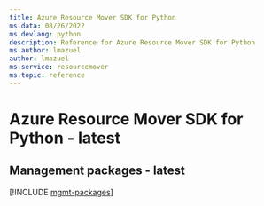 ```yaml
---
title: Azure Resource Mover SDK for Python
ms.data: 08/26/2022
ms.devlang: python
description: Reference for Azure Resource Mover SDK for Python
ms.author: lmazuel
author: lmazuel
ms.service: resourcemover
ms.topic: reference
---
```

# Azure Resource Mover SDK for Python - latest

## Management packages - latest
[!INCLUDE [mgmt-packages](resource-mover-mgmt-index.md)]